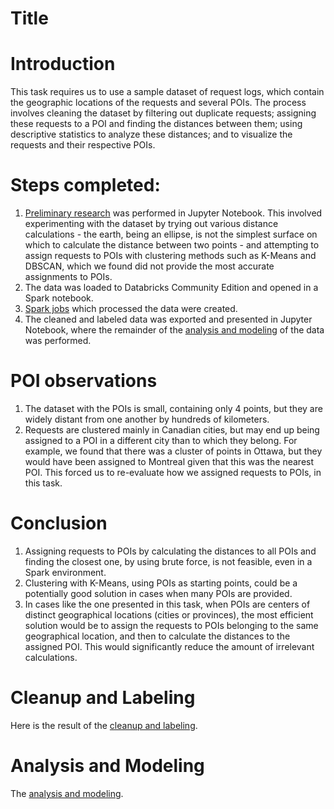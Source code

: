 # Title

# Introduction
This task requires us to use a sample dataset of request logs, which contain the geographic locations of the requests and several POIs. The process involves cleaning the dataset by filtering out duplicate requests; assigning these requests to a POI and finding the distances between them; using descriptive statistics to analyze these distances; and to visualize the requests and their respective POIs.

# Steps completed:
1. [Preliminary research](http://htmlpreview.github.com/?https://github.com/mbdata/ws-data-problems/blob/master/notebooks/technical_challenge_preliminary_research.html) was performed in Jupyter Notebook. This involved experimenting with the dataset by trying out various distance calculations - the earth, being an ellipse, is not the simplest surface on which to calculate the distance between two points - and attempting to assign requests to POIs with clustering methods such as K-Means and DBSCAN, which we found did not provide the most accurate assignments to POIs.
2. The data was loaded to Databricks Community Edition and opened in a Spark notebook.
3. [Spark jobs](http://htmlpreview.github.com/?https://github.com/mbdata/ws-data-problems/blob/master/notebooks/EQ%20Works%20Challenge%20-%20Spark%20Jobs.html) which processed the data were created.
4. The cleaned and labeled data was exported and presented in Jupyter Notebook, where the remainder of the [analysis and modeling](http://htmlpreview.github.com/?https://github.com/mbdata/ws-data-problems/blob/master/notebooks/Analysis%20and%20Modeling.ipynb) of the data was performed.

# POI observations
1. The dataset with the POIs is small, containing only 4 points, but they are widely distant from one another by hundreds of kilometers.
2. Requests are clustered mainly in Canadian cities, but may end up being assigned to a POI in a different city than to which they belong. For example, we found that there was a cluster of points in Ottawa, but they would have been assigned to Montreal given that this was the nearest POI. This forced us to re-evaluate how we assigned requests to POIs, in this task.

# Conclusion
1. Assigning requests to POIs by calculating the distances to all POIs and finding the closest one, by using brute force, is not feasible, even in a Spark environment.
2. Clustering with K-Means, using POIs as starting points, could be a potentially good solution in cases when many POIs are provided.
3. In cases like the one presented in this task, when POIs are centers of distinct geographical locations (cities or provinces), the most efficient solution would be to assign the requests to POIs belonging to the same geographical location, and then to calculate the distances to the assigned POI. This would significantly reduce the amount of irrelevant calculations.


# Cleanup and Labeling
Here is the result of the [cleanup and labeling](http://htmlpreview.github.com/?https://github.com/mbdata/ws-data-problems/blob/master/notebooks/EQ%20Works%20Challenge%20-%20Spark%20Jobs.html).

# Analysis and Modeling
The [analysis and modeling](http://htmlpreview.github.com/?https://github.com/mbdata/ws-data-problems/blob/master/notebooks/technical_challenge_preliminary_research.html).
